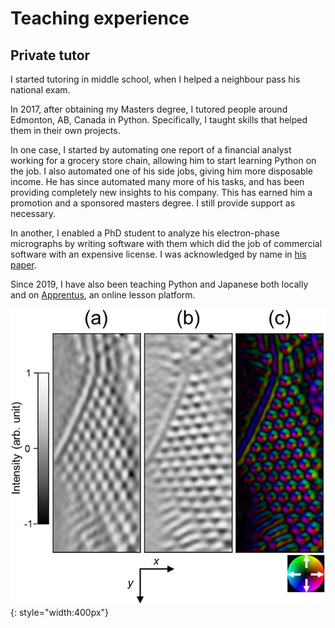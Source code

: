 # Teaching experience
## Private tutor
I started tutoring in middle school, when I helped a neighbour pass his national exam.

In 2017, after obtaining my Masters degree, I tutored people around Edmonton, AB, Canada in Python. Specifically, I taught skills that helped them in their own projects.

In one case, I started by automating one report of a financial analyst working for a grocery store chain, allowing him to start learning Python on the job. I also automated one of his side jobs, giving him more disposable income. He has since automated many more of his tasks, and has been providing completely new insights to his company. This has earned him a promotion and a sponsored masters degree. I still provide support as necessary.

In another, I enabled a PhD student to analyze his electron-phase micrographs by writing software with them which did the job of commercial software with an expensive license. I was acknowledged by name in [his paper](https://aip.scitation.org/doi/pdf/10.1063/1.5028398?class=pdf).

Since 2019, I have also been teaching Python and Japanese both locally and on [Apprentus](https://apprentus.com), an online lesson platform.

![Analyzed image](../assets/images/micrograph_analyzed.jpg){: style="width:400px"}
